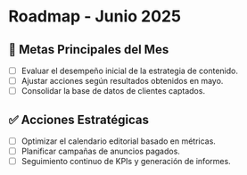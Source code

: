 
# Roadmap - Junio 2025

## 🥅 Metas Principales del Mes
- [ ] Evaluar el desempeño inicial de la estrategia de contenido.
- [ ] Ajustar acciones según resultados obtenidos en mayo.
- [ ] Consolidar la base de datos de clientes captados.

## ✅ Acciones Estratégicas
- [ ] Optimizar el calendario editorial basado en métricas.
- [ ] Planificar campañas de anuncios pagados.
- [ ] Seguimiento continuo de KPIs y generación de informes.
